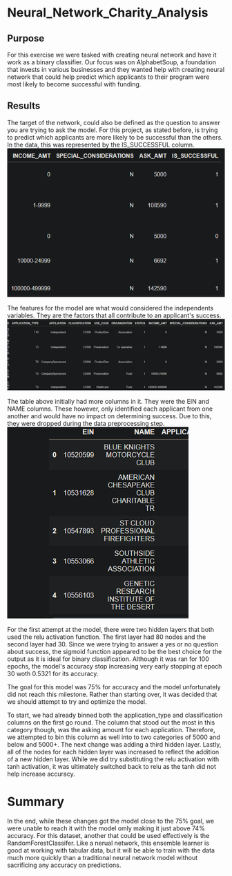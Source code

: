 # Neural_Network_Charity_Analysis

## Purpose
For this exercise we were tasked with creating neural network and have it work as a binary classifier. Our focus was on AlphabetSoup, a foundation that invests in various businesses and they wanted help with creating neural network that could help predict which applicants to their program were most likely to become successful with funding.

## Results
The target of the network, could also be defined as the question to answer you are trying to ask the model. For this project, as stated before, is trying to predict which applicants are more likely to be successful than the others. In the data, this was represented by the IS_SUCCESSFUL column.
![](https://github.com/Stkaran/Neural_Network_Charity_Analysis/blob/main/Resources/Target.png)

The features for the model are what would considered the independents variables. They are the factors that all contribute to an applicant's success.
![](https://github.com/Stkaran/Neural_Network_Charity_Analysis/blob/main/Resources/Features.png)

The table above initially had more columns in it. They were the EIN and NAME columns. These however, only identified each applicant from one another and would have no impact on determining success. Due to this, they were dropped during the data preprocessing step.
![](https://github.com/Stkaran/Neural_Network_Charity_Analysis/blob/main/Resources/Dropped.png)

For the first attempt at the model, there were two hidden layers that both used the relu activation function. The first layer had 80 nodes and the second layer had 30. Since we were trying to answer a yes or no question about success, the sigmoid function appeared to be the best choice for the output as it is ideal for binary classification. Although it was ran for 100 epochs, the model's accuracy stop increasing very early stopping at epoch 30 woth 0.5321 for its accuracy.

The goal for this model was 75% for accuracy and the model unfortunately did not reach this milestone. Rather than starting over, it was decided that we should attempt to try and optimize the model.

To start, we had already binned both the application_type and classification columns on the first go round. The column that stood out the most in this category though, was the asking amount for each application. Therefore, we attempted to bin this column as well into to two categories of 5000 and below and 5000+. The next change was adding a third hidden layer. Lastly, all of the nodes for each hidden layer was increased to reflect the addition of a new hidden layer. While we did try substituting the relu activation with tanh activation, it was ultimately switched back to relu as the tanh did not help increase accuracy. 

# Summary
In the end, while these changes got the model close to the 75% goal, we were unable to reach it with the model omly making it just above 74% accuracy. For this dataset, another that could be used effectively is the RandomForestClassifer. Like a nerual network, this ensemble learner is good at working with tabular data, but it will be able to train with the data much more quickly than a traditional neural network model without sacrificing any accuracy on predictions.